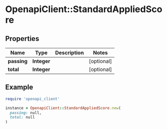 # OpenapiClient::StandardAppliedScore

## Properties

| Name | Type | Description | Notes |
| ---- | ---- | ----------- | ----- |
| **passing** | **Integer** |  | [optional] |
| **total** | **Integer** |  | [optional] |

## Example

```ruby
require 'openapi_client'

instance = OpenapiClient::StandardAppliedScore.new(
  passing: null,
  total: null
)
```

